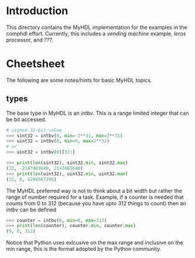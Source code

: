 
Introduction
============
This directory contains the MyHDL implementation for 
the examples in the comphdl effort.  Currently, this
includes a *vending machine* example, *leros* processor,
and *???*.


Cheetsheet
==========
The following are some notes/hints for basic MyHDL 
topics.

types
-----
The base type in MyHDL is an *intbv*.  This is a range
limited integer that can be bit accessed.

```python
# signed 32-bit value
>>> sint32 = intbv(0, min=-2**31, max=2**31)
>>> uint32 = intbv(0, min=0, max=2**32)
# or
>>> uint32 = intbv(0)[32:]

>>> print(len(sint32), sint32.min, sint32.max)
(32, -2147483648, 2147483648)
>>> print(len(uint32), uint32.min, uint32.max)
(32, 0, 4294967296)
```

The MyHDL preferred way is not to think about a bit
width but rather the range of number required for a 
task.  Example, if a counter is needed that counts 
from 0 to 312 (because you have upto 312 things to
count) then an *intbv* can be defined

```python
>>> counter = intbv(0, min=0, max=313)
>>> print(len(counter), counter.min, counter.max)
(9, 0, 313)
```

Notice that Python uses exlcusive on the max range
and inclusive on the min range, this is the format
adopted by the Python community.

